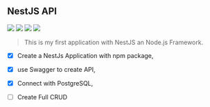 ## NestJS API

![](https://img.shields.io/badge/Node.js-43853D?style=for-the-badge&logo=node.js&logoColor=white) ![](https://img.shields.io/badge/npm-CB3837?style=for-the-badge&logo=npm&logoColor=white) ![](https://img.shields.io/badge/TypeScript-007ACC?style=for-the-badge&logo=typescript&logoColor=white) ![](https://img.shields.io/badge/Markdown-000000?style=for-the-badge&logo=markdown&logoColor=white)

> This is my first application with NestJS an Node.js Framework.

 - [x] Create a NestJs Application with npm package,
 - [x] use Swagger to create API,
 
 - [x] Connect with PostgreSQL,
 
 - [ ] Create Full CRUD
